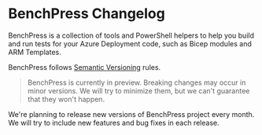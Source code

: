 # BenchPress Changelog

BenchPress is a collection of tools and PowerShell helpers to help you build and run tests for your Azure Deployment code, such as Bicep modules and ARM Templates.

BenchPress follows [Semantic Versioning](https://semver.org/) rules.

> BenchPress is currently in preview. Breaking changes may occur in minor versions. We will try to minimize them, but we can't guarantee that they won't happen.

We're planning to release new versions of BenchPress project every month. We will try to include new features and bug fixes in each release.

